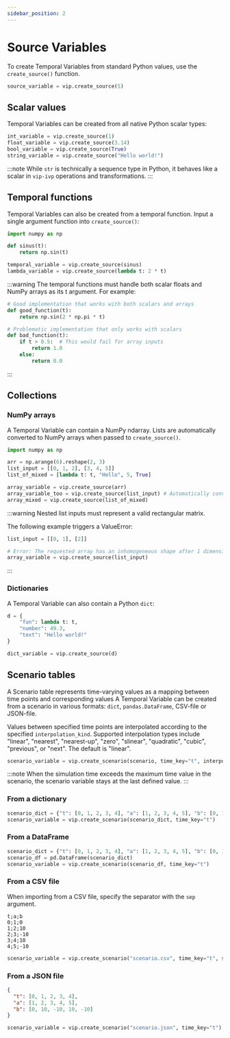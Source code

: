 ```yaml
---
sidebar_position: 2
---
```


# Source Variables

To create Temporal Variables from standard Python values, use the `create_source()` function.

```python
source_variable = vip.create_source(5)
```

## Scalar values

Temporal Variables can be created from all native Python scalar types:

```python
int_variable = vip.create_source(1)
float_variable = vip.create_source(3.14)
bool_variable = vip.create_source(True)
string_variable = vip.create_source("Hello world!")
```

:::note
While `str` is technically a sequence type in Python, it behaves like a scalar in `vip-ivp` operations and transformations.
:::

## Temporal functions

Temporal Variables can also be created from a temporal function. Input a single argument function into `create_source()`:

```python
import numpy as np

def sinus(t):
    return np.sin(t)

temporal_variable = vip.create_source(sinus)
lambda_variable = vip.create_source(lambda t: 2 * t)
```

:::warning
The temporal functions must handle both scalar floats and NumPy arrays as its t argument. For example:

```python
# Good implementation that works with both scalars and arrays
def good_function(t):
    return np.sin(2 * np.pi * t)

# Problematic implementation that only works with scalars
def bad_function(t):
    if t > 0.5:  # This would fail for array inputs
        return 1.0
    else:
        return 0.0
```

:::

## Collections

### NumPy arrays

A Temporal Variable can contain a NumPy ndarray. Lists are automatically converted to NumPy arrays when passed to `create_source()`.

```python
import numpy as np

arr = np.arange(6).reshape(2, 3)
list_input = [[0, 1, 2], [3, 4, 5]]
list_of_mixed = [lambda t: t, "Hello", 5, True]

array_variable = vip.create_source(arr)
array_variable_too = vip.create_source(list_input) # Automatically converted to np.array
array_mixed = vip.create_source(list_of_mixed)
```

:::warning
Nested list inputs must represent a valid rectangular matrix.

The following example triggers a ValueError:

```python
list_input = [[0, 1], [2]]

# Error: The requested array has an inhomogeneous shape after 1 dimensions.
array_variable = vip.create_source(list_input)
```

:::

### Dictionaries

A Temporal Variable can also contain a Python `dict`:

```python
d = {
    "fun": lambda t: t,
    "number": 49.3,
    "text": "Hello world!"
}

dict_variable = vip.create_source(d)
```

## Scenario tables

A Scenario table represents time-varying values as a mapping between time points and corresponding values A Temporal Variable can be created from a scenario in various formats: `dict`, `pandas.DataFrame`, CSV-file or JSON-file.

Values between specified time points are interpolated according to the specified `interpolation_kind`. Supported interpolation types include "linear", "nearest", "nearest-up", "zero", "slinear", "quadratic", "cubic", "previous", or "next". The default is "linear".

```python
scenario_variable = vip.create_scenario(scenario, time_key="t", interpolation_kind="linear")
```

:::note
When the simulation time exceeds the maximum time value in the scenario, the scenario variable stays at the last defined value.
:::

### From a dictionary

```python
scenario_dict = {"t": [0, 1, 2, 3, 4], "a": [1, 2, 3, 4, 5], "b": [0, 10, -10, 10, -10]}
scenario_variable = vip.create_scenario(scenario_dict, time_key="t")
```

### From a DataFrame

```python
scenario_dict = {"t": [0, 1, 2, 3, 4], "a": [1, 2, 3, 4, 5], "b": [0, 10, -10, 10, -10]}
scenario_df = pd.DataFrame(scenario_dict)
scenario_variable = vip.create_scenario(scenario_df, time_key="t")
```

### From a CSV file

When importing from a CSV file, specify the separator with the `sep` argument.

```csv title="scenario.csv"
t;a;b
0;1;0
1;2;10
2;3;-10
3;4;10
4;5;-10
```

```python
scenario_variable = vip.create_scenario("scenario.csv", time_key="t", sep=";")
```

### From a JSON file

```json title="scenario.json"
{
  "t": [0, 1, 2, 3, 4],
  "a": [1, 2, 3, 4, 5],
  "b": [0, 10, -10, 10, -10]
}
```

```python
scenario_variable = vip.create_scenario("scenario.json", time_key="t")
```

